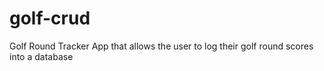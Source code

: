 # golf-crud
Golf Round Tracker App that allows the user to log their golf round scores into a database
